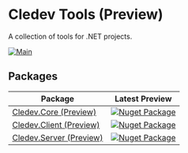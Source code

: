 # Cledev Tools (Preview)
A collection of tools for .NET projects.

[![Main](https://github.com/lucabriguglia/Cledev.Tools/actions/workflows/main.yml/badge.svg)](https://github.com/lucabriguglia/Cledev.Tools/actions/workflows/main.yml)

## Packages

| Package | Latest Preview |
| --- | --- |
| [Cledev.Core (Preview)](https://www.nuget.org/packages/Cledev.Core) | [![Nuget Package](https://img.shields.io/badge/nuget-1.0.0-blue.svg)](https://www.nuget.org/packages/Cledev.Core)
| [Cledev.Client (Preview)](https://www.nuget.org/packages/Cledev.Client) | [![Nuget Package](https://img.shields.io/badge/nuget-1.0.0-blue.svg)](https://www.nuget.org/packages/Cledev.Client)
| [Cledev.Server (Preview)](https://www.nuget.org/packages/Cledev.Server) | [![Nuget Package](https://img.shields.io/badge/nuget-1.0.0-blue.svg)](https://www.nuget.org/packages/Cledev.Server)
